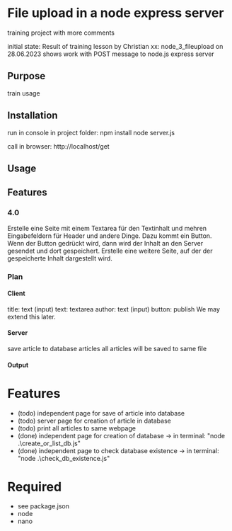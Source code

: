# File upload in a node express server
training project with more comments

initial state: Result of training lesson by Christian xx:  node_3_fileupload on 28.06.2023
shows work with POST message to node.js express server

## Purpose
train usage

## Installation
run in console in project folder: 
    npm install
    node server.js

call in browser: 
    http://localhost/get

## Usage

## Features

### 4.0
Erstelle eine Seite mit einem Textarea für den Textinhalt und mehren Eingabefeldern für Header und andere Dinge.
Dazu kommt ein Button. Wenn der Button gedrückt wird, dann wird der Inhalt an den Server gesendet und dort gespeichert.
Erstelle eine weitere Seite, auf der der gespeicherte Inhalt dargestellt wird.

### Plan
#### Client
title: text (input) 
text: textarea
author: text (input)
button: publish
We may extend this later.

#### Server
save article to database
articles
all articles will be saved to same file

#### Output


# Features
- (todo) independent page for save of article into database
- (todo) server page for creation of article in database
- (todo) print all articles to same webpage
- (done) independent page for creation of database -> in terminal: "node .\create_or_list_db.js"
- (done) independent page to check database existence -> in terminal: "node .\check_db_existence.js"

# Required
- see package.json
- node
- nano